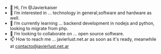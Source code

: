 - 👋 Hi, I’m @Javierkaiser
- 👀 I’m interested in ... technology in general,software and hardware as well.
- 🌱 I’m currently learning ... backend development in nodejs and python, looking to migrate from php.
- 💞️ I’m looking to collaborate on ... open source software. 
- 📫 How to reach me ... javierlust.net.ar as soon as it's ready, meanwhile at contacto@javierlust.net.ar

<!---
Javierkaiser/Javierkaiser is a ✨ special ✨ repository because its `README.md` (this file) appears on your GitHub profile.
You can click the Preview link to take a look at your changes.
--->
